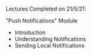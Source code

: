 Lectures Completed on 21/5/21:

"Push Notifications" Module
* Introduction
* Understanding Notifications
* Sending Local Notifications